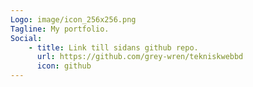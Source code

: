 ```yaml
---
Logo: image/icon_256x256.png
Tagline: My portfolio.
Social:
    - title: Link till sidans github repo.
      url: https://github.com/grey-wren/tekniskwebbd
      icon: github
---
```

